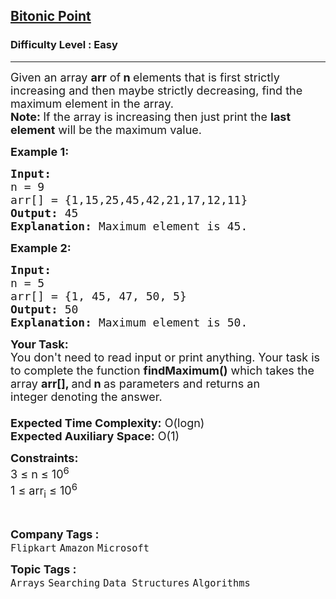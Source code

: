 <h2><a href="https://www.geeksforgeeks.org/problems/maximum-value-in-a-bitonic-array3001/1">Bitonic Point</a></h2><h3>Difficulty Level : Easy</h3><hr><div class="problems_problem_content__Xm_eO"><p><span style="font-size:18px">Given an array <strong>arr</strong>&nbsp;of<strong> n </strong>elements that&nbsp;is first strictly increasing and then maybe strictly decreasing,&nbsp;find the maximum element in the array.<br>
<strong>Note: </strong>If the array is increasing then just print the <strong>last element</strong> will be the maximum value.</span></p>

<p><span style="font-size:18px"><strong>Example 1:</strong></span></p>

<pre><span style="font-size:18px"><strong>Input:</strong> 
n = 9
arr[] = {1,15,25,45,42,21,17,12,11}
<strong>Output:</strong> 45
<strong>Explanation:</strong> Maximum element is 45.</span></pre>

<p><span style="font-size:18px"><strong>Example 2:</strong></span></p>

<pre><span style="font-size:18px"><strong>Input:</strong> 
n = 5
arr[] = {1, 45, 47, 50, 5}
<strong>Output:</strong> 50
<strong>Explanation:</strong> Maximum element is 50.</span></pre>

<p><span style="font-size:18px"><strong>Your Task:&nbsp;&nbsp;</strong><br>
You don't need to read input or print anything. Your task is to complete the function&nbsp;<strong>findMaximum()</strong>&nbsp;which takes the array&nbsp;<strong>arr[], </strong>and<strong> n</strong><strong>&nbsp;</strong>as parameters and returns an integer&nbsp;denoting&nbsp;the answer.<br>
<br>
<strong>Expected Time Complexity:</strong>&nbsp;O(logn)<br>
<strong>Expected Auxiliary Space:</strong>&nbsp;O(1)</span></p>

<p><span style="font-size:18px"><strong>Constraints:</strong><br>
3 ≤ n ≤ 10<sup>6</sup><br>
1 ≤ arr<sub>i</sub> ≤ 10<sup>6</sup></span></p>

<p>&nbsp;</p>
</div><p><span style=font-size:18px><strong>Company Tags : </strong><br><code>Flipkart</code>&nbsp;<code>Amazon</code>&nbsp;<code>Microsoft</code>&nbsp;<br><p><span style=font-size:18px><strong>Topic Tags : </strong><br><code>Arrays</code>&nbsp;<code>Searching</code>&nbsp;<code>Data Structures</code>&nbsp;<code>Algorithms</code>&nbsp;